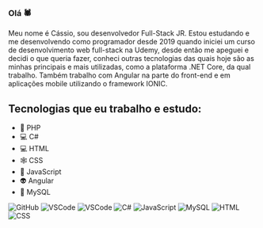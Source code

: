 ### Olá 🕷️


Meu nome é Cássio, sou desenvolvedor Full-Stack JR. Estou estudando e me desenvolvendo como programador desde 2019 quando iniciei um curso de desenvolvimento web full-stack na Udemy, desde então me apeguei e decidi o que queria fazer, conheci outras tecnologias das quais hoje são as minhas principais e mais utilizadas, como a plataforma .NET Core, da qual trabalho. Também trabalho com Angular na parte do front-end e em aplicações mobile utilizando o framework IONIC.

## Tecnologias que eu trabalho e estudo:

* 👨‍ PHP
* 💻 C#
* 💻 HTML
* 🕸️ CSS
* 🤖 JavaScript
* 👽 Angular
* 💾 MySQL 

![GitHub](https://img.shields.io/badge/-GitHub-red?logo=github)
![VSCode](https://img.shields.io/badge/-VSCode-blue?logo=visual-studio-code)
![VSCode](https://img.shields.io/badge/-PHP-purple?logo=php)
![C#](https://img.shields.io/badge/-CSharp-purple?logo=c-sharp)
![JavaScript](https://img.shields.io/badge/-JavaScript-yellow?logo=Javascript)
![MySQL](https://img.shields.io/badge/-MySQL-blue?logo=MySQL)
![HTML](https://img.shields.io/badge/-HTML-grey?logo=html)
![CSS](https://img.shields.io/badge/-CSS-greenpool?logo=css)
